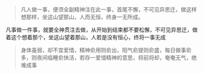 >凡人做一事，便须全副精神注在此一事，首尾不懈，不可见异思迁，做这样想那样，坐这山望那山，人而无恒，终身一无所成。

凡事做一件事，就要全神贯注去做，从开始到结束都不要松懈，不可见异思迁，做着这个想着那个，坐这山望着那山，人若是没有恒心，终将一事无成

>身体虽弱，却不宜爱惜，精神俞用则俞出，阳气俞提则俞盛，每日做事俞多，则夜间临睡俞快活，若存一爱惜精神的意思，将前将却，奄奄无气，绝难成事